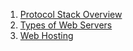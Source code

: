 

1. [Protocol Stack Overview](Protocol%20Stack.md)
2. [Types of Web Servers](Types%20of%20Web%20Servers.md)
3. [Web Hosting](Web%20Hosting.md)